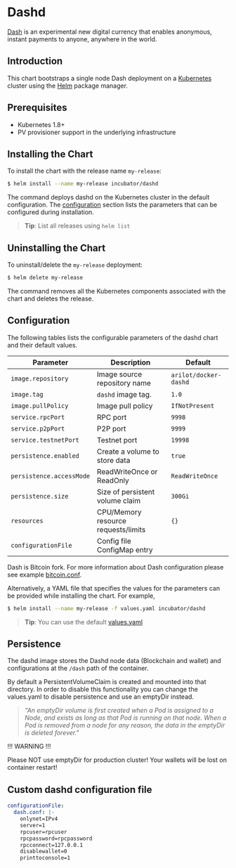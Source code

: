 # Dashd

[Dash](https://www.dash.org/) is an experimental new digital currency that enables anonymous, instant payments to anyone, anywhere in the world.

## Introduction

This chart bootstraps a single node Dash deployment on a [Kubernetes](http://kubernetes.io) cluster using the [Helm](https://helm.sh) package manager.

## Prerequisites

- Kubernetes 1.8+
- PV provisioner support in the underlying infrastructure

## Installing the Chart

To install the chart with the release name `my-release`:

```bash
$ helm install --name my-release incubator/dashd
```

The command deploys dashd on the Kubernetes cluster in the default configuration.
The [configuration](#configuration) section lists the parameters that can be configured during installation.

> **Tip**: List all releases using `helm list`

## Uninstalling the Chart

To uninstall/delete the `my-release` deployment:

```bash
$ helm delete my-release
```

The command removes all the Kubernetes components associated with the chart and deletes the release.

## Configuration

The following tables lists the configurable parameters of the dashd chart and their default values.

Parameter                  | Description                        | Default
-----------------------    | ---------------------------------- | ----------------------------------------------------------
`image.repository`         | Image source repository name       | `arilot/docker-dashd`
`image.tag`                 | `dashd` image tag.                 | `1.0`
`image.pullPolicy`          | Image pull policy                  | `IfNotPresent`
`service.rpcPort`          | RPC port                           | `9998`
`service.p2pPort`          | P2P port                           | `9999`
`service.testnetPort`      | Testnet port                       | `19998`
`persistence.enabled`      | Create a volume to store data      | `true`
`persistence.accessMode`   | ReadWriteOnce or ReadOnly          | `ReadWriteOnce`
`persistence.size`         | Size of persistent volume claim    | `300Gi`
`resources`                | CPU/Memory resource requests/limits| `{}`
`configurationFile`        | Config file ConfigMap entry        |


Dash is Bitcoin fork. For more information about Dash configuration please see example [bitcoin.conf](https://github.com/dash-project/dash/blob/master/contrib/debian/examples/bitcoin.conf).

Alternatively, a YAML file that specifies the values for the parameters can be provided while installing the chart. For example,

```bash
$ helm install --name my-release -f values.yaml incubator/dashd
```

> **Tip**: You can use the default [values.yaml](values.yaml)

## Persistence

The dashd image stores the Dashd node data (Blockchain and wallet) and configurations at the `/dash` path of the container.

By default a PersistentVolumeClaim is created and mounted into that directory. In order to disable this functionality
you can change the values.yaml to disable persistence and use an emptyDir instead.

> *"An emptyDir volume is first created when a Pod is assigned to a Node, and exists as long as that Pod is running on that node. When a Pod is removed from a node for any reason, the data in the emptyDir is deleted forever."*

!!! WARNING !!!

Please NOT use emptyDir for production cluster! Your wallets will be lost on container restart!

## Custom dashd configuration file

```yaml
configurationFile:
  dash.conf: |-
    onlynet=IPv4
    server=1
    rpcuser=rpcuser
    rpcpassword=rpcpassword
    rpcconnect=127.0.0.1
    disablewallet=0
    printtoconsole=1
```
